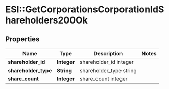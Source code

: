 # ESI::GetCorporationsCorporationIdShareholders200Ok

## Properties
Name | Type | Description | Notes
------------ | ------------- | ------------- | -------------
**shareholder_id** | **Integer** | shareholder_id integer | 
**shareholder_type** | **String** | shareholder_type string | 
**share_count** | **Integer** | share_count integer | 


